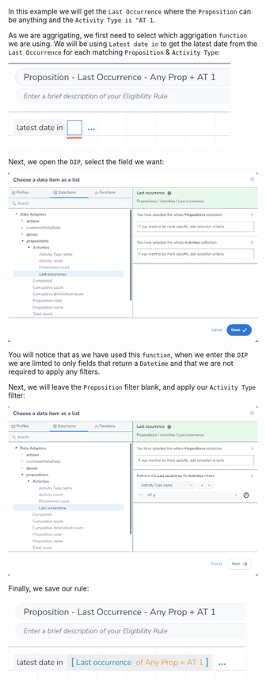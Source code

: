In this example we will get the `Last Occurrence` where the `Proposition` can be anything and the `Activity Type is "AT 1`.

As we are aggrigating, we first need to select which aggrigation `function` we are using. We will be using `Latest date in` to get the latest date from the `Last Occurrence` for each matching `Proposition` & `Activity Type`:

![](image_1.png)

Next, we open the `DIP`, select the field we want:

![](image_2.png)

You will notice that as we have used this `function`, when we enter the `DIP` we are limted to only fields that return a `Datetime` and that we are not required to apply any filters.

Next, we will leave the `Proposition` filter blank, and apply our `Activity Type` filter:

![](image_3.png)

Finally, we save our rule:

![](image_4.png)